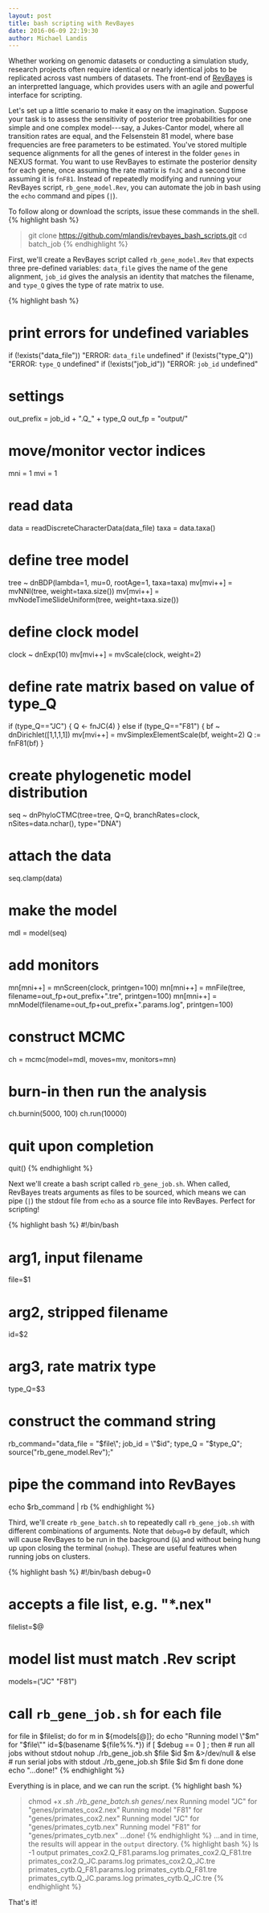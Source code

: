 ```yaml
---
layout: post
title: bash scripting with RevBayes
date: 2016-06-09 22:19:30
author: Michael Landis
---
```


Whether working on genomic datasets or conducting a simulation study, research projects often require identical or nearly identical jobs to be replicated across vast numbers of datasets.
The front-end of [RevBayes](http://revbayes.com) is an interpretted language, which provides users with an agile and powerful interface for scripting.

Let's set up a little scenario to make it easy on the imagination.
Suppose your task is to assess the sensitivity of posterior tree probabilities for one simple and one complex model---say, a Jukes-Cantor model, where all transition rates are equal, and the Felsenstein 81 model, where base frequencies are free parameters to be estimated.
You've stored multiple sequence alignments for all the genes of interest in the folder `genes` in NEXUS format.
You want to use RevBayes to estimate the posterior density for each gene, once assuming the rate matrix is `fnJC` and a second time assuming it is `fnF81`.
Instead of repeatedly modifying and running your RevBayes script, `rb_gene_model.Rev`, you can automate the job in bash using the `echo` command and pipes (`|`).

To follow along or download the scripts, issue these commands in the shell.
{% highlight bash %}
> git clone https://github.com/mlandis/revbayes_bash_scripts.git
> cd batch_job
{% endhighlight %}

First, we'll create a RevBayes script called `rb_gene_model.Rev` that expects three pre-defined variables: `data_file` gives the name of the gene alignment, `job_id` gives the analysis an identity that matches the filename, and `type_Q` gives the type of rate matrix to use.

{% highlight bash %}
# print errors for undefined variables
if (!exists("data_file")) "ERROR: `data_file` undefined"
if (!exists("type_Q"))    "ERROR: `type_Q` undefined"
if (!exists("job_id"))    "ERROR: `job_id` undefined"

# settings
out_prefix = job_id + ".Q_" + type_Q 
out_fp = "output/"

# move/monitor vector indices
mni = 1
mvi = 1

# read data
data = readDiscreteCharacterData(data_file)
taxa = data.taxa()

# define tree model
tree ~ dnBDP(lambda=1, mu=0, rootAge=1, taxa=taxa)
mv[mvi++] = mvNNI(tree, weight=taxa.size())
mv[mvi++] = mvNodeTimeSlideUniform(tree, weight=taxa.size())

# define clock model
clock ~ dnExp(10)
mv[mvi++] = mvScale(clock, weight=2)

# define rate matrix based on value of type_Q
if (type_Q=="JC") {
    Q <- fnJC(4)
} else if (type_Q=="F81") {
    bf ~ dnDirichlet([1,1,1,1])
    mv[mvi++] = mvSimplexElementScale(bf, weight=2)
    Q := fnF81(bf)
}

# create phylogenetic model distribution
seq ~ dnPhyloCTMC(tree=tree,
                  Q=Q,
                  branchRates=clock,
                  nSites=data.nchar(),
                  type="DNA")

# attach the data
seq.clamp(data)

# make the model
mdl = model(seq)

# add monitors
mn[mni++] = mnScreen(clock, printgen=100)
mn[mni++] = mnFile(tree, filename=out_fp+out_prefix+".tre", printgen=100)
mn[mni++] = mnModel(filename=out_fp+out_prefix+".params.log", printgen=100)

# construct MCMC
ch = mcmc(model=mdl, moves=mv, monitors=mn)

# burn-in then run the analysis
ch.burnin(5000, 100)
ch.run(10000)

# quit upon completion
quit()
{% endhighlight %}

Next we'll create a bash script called `rb_gene_job.sh`.
When called, RevBayes treats arguments as files to be sourced, which means we can pipe (`|`) the stdout file from `echo` as a source file into RevBayes.
Perfect for scripting!

{% highlight bash %}
#!/bin/bash

# arg1, input filename
file=$1

# arg2, stripped filename
id=$2

# arg3, rate matrix type
type_Q=$3

# construct the command string
rb_command="data_file = \"$file\";
            job_id = \"$id\";
            type_Q = \"$type_Q\";
            source(\"rb_gene_model.Rev\");"

# pipe the command into RevBayes
echo $rb_command | rb
{% endhighlight %}

Third, we'll create `rb_gene_batch.sh` to repeatedly call `rb_gene_job.sh` with different combinations of arguments.
Note that `debug=0` by default, which will cause RevBayes to be run in the background (`&`) and without being hung up upon closing the terminal (`nohup`).
These are useful features when running jobs on clusters.

{% highlight bash %}
#!/bin/bash
debug=0

# accepts a file list, e.g. "*.nex"
filelist=$@

# model list must match .Rev script
models=("JC" "F81")

# call `rb_gene_job.sh` for each file
for file in $filelist; do
    for m in ${models[@]}; do
        echo "Running model \"$m\" for \"$file\""
        id=$(basename ${file%%.*})
        if [ $debug == 0 ] ; then
            # run all jobs without stdout
            nohup ./rb_gene_job.sh $file $id $m &>/dev/null &
        else 
            # run serial jobs with stdout
            ./rb_gene_job.sh $file $id $m
        fi
    done
done
echo "...done!"
{% endhighlight %}

Everything is in place, and we can run the script.
{% highlight bash %}
> chmod +x *.sh
> ./rb_gene_batch.sh genes/*.nex
Running model "JC" for "genes/primates_cox2.nex"
Running model "F81" for "genes/primates_cox2.nex"
Running model "JC" for "genes/primates_cytb.nex"
Running model "F81" for "genes/primates_cytb.nex"
...done!
{% endhighlight %}
...and in time, the results will appear in the `output` directory.
{% highlight bash %}
> ls -1 output
primates_cox2.Q_F81.params.log
primates_cox2.Q_F81.tre
primates_cox2.Q_JC.params.log
primates_cox2.Q_JC.tre
primates_cytb.Q_F81.params.log
primates_cytb.Q_F81.tre
primates_cytb.Q_JC.params.log
primates_cytb.Q_JC.tre
{% endhighlight %}

That's it!
